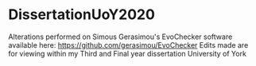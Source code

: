 # DissertationUoY2020
Alterations performed on Simous Gerasimou's EvoChecker software available here: https://github.com/gerasimou/EvoChecker
Edits made are for viewing within my Third and Final year dissertation University of York
